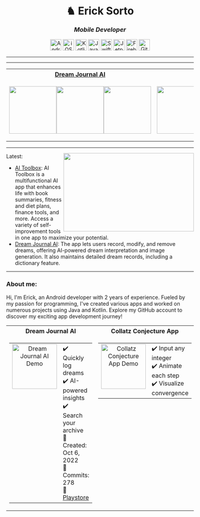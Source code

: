 <h1 align="center">♞ Erick Sorto</h1>
<h3 align="center"><i>Mobile Developer</i></h3>

<p align="center">
  <img src="https://img.shields.io/badge/-Android-333333?style=for-the-badge&logo=none" alt="Android" height="30" />
 <img src="https://img.shields.io/badge/-iOS-333333?style=for-the-badge&logo=none" alt="iOS" height="30" />
  <img src="https://img.shields.io/badge/-Kotlin-333333?style=for-the-badge&logo=none" alt="Kotlin" height="30" />
  <img src="https://img.shields.io/badge/-Java-333333?style=for-the-badge&logo=none" alt="Java" height="30" />
  <img src="https://img.shields.io/badge/-Swift-333333?style=for-the-badge&logo=none" alt="Swift" height="30" />
  <img src="https://img.shields.io/badge/-Jetpack%20Compose-333333?style=for-the-badge&logo=none" alt="Jetpack Compose" height="30" />
  <img src="https://img.shields.io/badge/-Firebase-333333?style=for-the-badge&logo=none" alt="Firebase" height="30" />
  <img src="https://img.shields.io/badge/-Git-333333?style=for-the-badge&logo=none" alt="Git" height="30" />
</p>

---


---

<table align= "center">
<tr>
<th><a href="https://github.com/ErickSorto/Dream-Journal-AI">Dream Journal AI</th>
<th><a href="https://github.com/ErickSorto/Collatz-Calculator"> Collatz Conjecture App</th>
</tr>
<tr>

<td width="50%">

<p align="Center" style="display:flex">
    <a href="https://github.com/ErickSorto/Dream-Journal-AI">
        <img width=127 src="https://user-images.githubusercontent.com/85327212/198681623-f76b4882-f073-4be1-90d0-4d9487890f8a.gif" />
    </a>
    <a href="https://github.com/ErickSorto/Dream-Journal-AI">
        <img width=127 src="https://user-images.githubusercontent.com/85327212/198683804-e7395df9-2933-4fc1-afd6-17d06218051e.gif" />
    </a>
  <a href="https://github.com/ErickSorto/Dream-Journal-AI">
        <img width=127 src="https://user-images.githubusercontent.com/85327212/198685322-cc254a20-5566-4724-a426-36bdf00d8472.gif" />
    </a>
</p>

</td>




  <td width="50%">

<p align="Center" style="display:flex">
    <a href="https://github.com/ErickSorto/Collatz-Calculator">
        <img width=127 src="https://user-images.githubusercontent.com/85327212/198862142-df941bfa-e8ab-48c6-b402-c4ec19eca862.gif" />
    </a>
    <a href="https://github.com/ErickSorto/Collatz-Calculator">
        <img width=127 src="https://user-images.githubusercontent.com/85327212/198862141-b1b2ae72-9201-480b-a55c-118bff3a5f75.gif" />
    </a>
  <a href="https://github.com/ErickSorto/Collatz-Calculator">
        <img width=127 src="https://user-images.githubusercontent.com/85327212/198862140-efd6e762-f76b-436b-9c96-ef2bf8aebc36.gif" />
    </a>
 
</p>

</td></tr> </table>

---

<img align="right" height="210px" width="350px" src="https://github-readme-stats.vercel.app/api/top-langs/?username=ErickSorto&layout=compact&theme=chartreuse-dark&title_color=ffffff&langs_count=3" />

Latest:
- [AI Toolbox](https://github.com/ErickSorto/AI-Toolbox): AI Toolbox is a multifunctional AI app that enhances life with book summaries, fitness and diet plans, finance tools, and more. Access a variety of self-improvement tools in one app to maximize your potential.
- [Dream Journal AI](https://github.com/ErickSorto/Dream-Journal-AI): The app lets users record, modify, and remove dreams, offering AI-powered dream interpretation and image generation. It also maintains detailed dream records, including a dictionary feature.
---

### About me:
Hi, I'm Erick, an Android developer with 2 years of experience. Fueled by my passion for programming, I've created various apps and worked on numerous projects using Java and Kotlin. Explore my GitHub account to discover my exciting app development journey!
<!---
ErickSorto/ErickSorto is a ✨ special ✨ repository because its `README.md` (this file) appears on your GitHub profile.
You can click the Preview link to take a look at your changes.![dj_display_gif](https://user-images.githubusercontent.com/85327212/198681623-f76b4882-f073-4be1-90d0-4d9487890f8a.gif
--->



<table align="center" width="100%" cellspacing="0" cellpadding="0">
  <tr>
    <th width="50%" align="center">Dream Journal AI</th>
    <th width="50%" align="center">Collatz Conjecture App</th>
  </tr>
  <tr valign="top">
    <!-- Dream Journal AI column -->
    <td width="50%">
      <table width="100%" cellspacing="0" cellpadding="10">
        <tr valign="top">
          <td width="125" align="center" valign="top">
            <a href="https://github.com/ErickSorto/Dream-Journal-AI">
              <img
                src="https://github.com/user-attachments/assets/0ee55d88-fe6e-4d85-bd2d-1455b3b46691"
                alt="Dream Journal AI Demo"
                width="120"
              />
            </a>
          </td>
          <td width="235" align="left" valign="top">
            ✔️ Quickly log dreams<br/>
            ✔️ AI-powered insights<br/>
            ✔️ Search your archive<br/>
            📅 Created: Oct 6, 2022<br/>
            🔀 Commits: 278<br/>
            🔗 <a href="https://play.google.com/store/apps/details?id=org.ballistic.dreamjournalai&hl=en_US">Playstore</a>
          </td>
        </tr>
      </table>
    </td>
    <!-- Collatz Conjecture App column -->
    <td width="50%">
      <table width="100%" cellspacing="0" cellpadding="10">
        <tr valign="top">
          <td width="125" align="center" valign="top">
            <a href="https://github.com/ErickSorto/Collatz-Calculator">
              <img
                src="https://user-images.githubusercontent.com/85327212/198862142-df941bfa-e8ab-48c6-b402-c4ec19eca862.gif"
                alt="Collatz Conjecture App Demo"
                width="120"
              />
            </a>
          </td>
          <td width="235" align="left" valign="top">
            ✔️ Input any integer<br/>
            ✔️ Animate each step<br/>
            ✔️ Visualize convergence
          </td>
        </tr>
      </table>
    </td>
  </tr>
</table>











